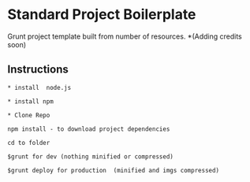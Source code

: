 # Standard Project Boilerplate
  
  Grunt project template built from number of resources. *(Adding credits soon)

## Instructions 
`* install  node.js`

`* install npm`

`* Clone Repo`

`npm install - to download project dependencies`

`cd to folder`

`$grunt for dev (nothing minified or compressed)`

`$grunt deploy for production  (minified and imgs compressed)`
